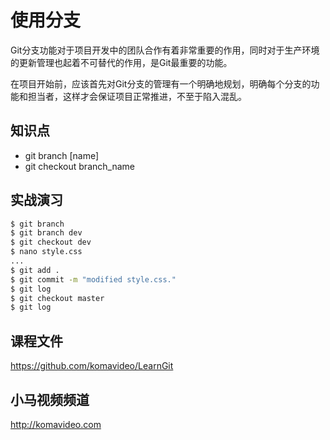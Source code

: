 使用分支
========

Git分支功能对于项目开发中的团队合作有着非常重要的作用，同时对于生产环境的更新管理也起着不可替代的作用，是Git最重要的功能。

在项目开始前，应该首先对Git分支的管理有一个明确地规划，明确每个分支的功能和担当者，这样才会保证项目正常推进，不至于陷入混乱。

## 知识点

* git branch [name]
* git checkout branch_name

## 实战演习

~~~bash
$ git branch
$ git branch dev
$ git checkout dev
$ nano style.css
...
$ git add .
$ git commit -m "modified style.css."
$ git log
$ git checkout master
$ git log
~~~

## 课程文件

https://github.com/komavideo/LearnGit

## 小马视频频道

http://komavideo.com
